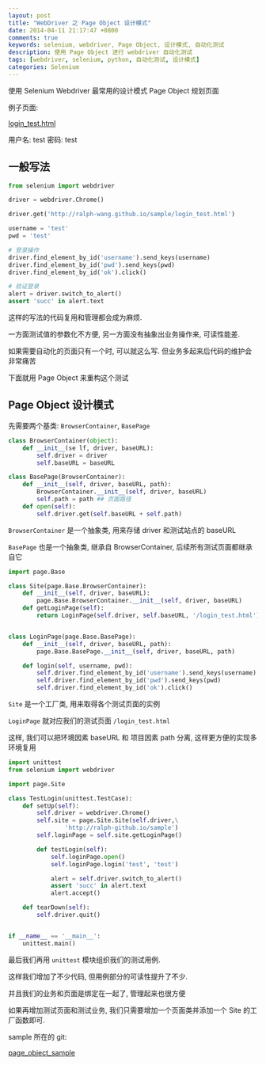 ```yaml
---
layout: post
title: "WebDriver 之 Page Object 设计模式"
date: 2014-04-11 21:17:47 +0800
comments: true
keywords: selenium, webdriver, Page Object, 设计模式, 自动化测试
description: 使用 Page Object 进行 webdriver 自动化测试
tags: [webdriver, selenium, python, 自动化测试, 设计模式]
categories: Selenium
---
```


使用 Selenium Webdriver 最常用的设计模式 Page Object 规划页面
<!--more-->
例子页面:

[login_test.html](http://ralph-wang.github.io/sample/login_test.html)

用户名: test 密码: test

## 一般写法
```python
from selenium import webdriver

driver = webdriver.Chrome()

driver.get('http://ralph-wang.github.io/sample/login_test.html')

username = 'test'
pwd = 'test'

# 登录操作
driver.find_element_by_id('username').send_keys(username)
driver.find_element_by_id('pwd').send_keys(pwd)
driver.find_element_by_id('ok').click()

# 验证登录
alert = driver.switch_to_alert()
assert 'succ' in alert.text
```

这样的写法的代码复用和管理都会成为麻烦.

一方面测试值的参数化不方便, 另一方面没有抽象出业务操作来, 可读性能差.

如果需要自动化的页面只有一个时, 可以就这么写. 但业务多起来后代码的维护会非常痛苦

下面就用 Page Object 来重构这个测试

## Page Object 设计模式

先需要两个基类: `BrowserContainer`, `BasePage`

```python Base.py
class BrowserContainer(object):
	def __init__(se	lf, driver, baseURL):
		self.driver = driver
		self.baseURL = baseURL

class BasePage(BrowserContainer):
	def __init__(self, driver, baseURL, path):
		BrowserContainer.__init__(self, driver, baseURL)
		self.path = path ## 页面路径
	def open(self):
		self.driver.get(self.baseURL + self.path)

```
`BrowserContainer` 是一个抽象类, 用来存储 driver 和测试站点的 baseURL

`BasePage` 也是一个抽象类, 继承自 BrowserContainer, 后续所有测试页面都继承自它

```python Site.py
import page.Base

class Site(page.Base.BrowserContainer):
	def __init__(self, driver, baseURL):
		page.Base.BrowserContainer.__init__(self, driver, baseURL)
	def getLoginPage(self):
		return LoginPage(self.driver, self.baseURL, '/login_test.html')


class LoginPage(page.Base.BasePage):
	def __init__(self, driver, baseURL, path):
		page.Base.BasePage.__init__(self, driver, baseURL, path)

	def login(self, username, pwd):
		self.driver.find_element_by_id('username').send_keys(username)
		self.driver.find_element_by_id('pwd').send_keys(pwd)
		self.driver.find_element_by_id('ok').click()

```
`Site` 是一个工厂类, 用来取得各个测试页面的实例

`LoginPage` 就对应我们的测试页面 `/login_test.html`

这样, 我们可以把环境因素 baseURL 和 项目因素 path 分离, 这样更方便的实现多环境复用

```python case.py
import unittest
from selenium import webdriver

import page.Site

class TestLogin(unittest.TestCase):
	def setUp(self):
		self.driver = webdriver.Chrome()
		self.site = page.Site.Site(self.driver,\
				'http://ralph-github.io/sample')
		self.loginPage = self.site.getLoginPage()

		def testLogin(self):
			self.loginPage.open()
			self.loginPage.login('test', 'test')

			alert = self.driver.switch_to_alert()
			assert 'succ' in alert.text
			alert.accept()

	def tearDown(self):
		self.driver.quit()


if __name__ == '__main__':
	unittest.main()
```
最后我们再用 `unittest` 模块组织我们的测试用例.

这样我们增加了不少代码, 但用例部分的可读性提升了不少.

并且我们的业务和页面是绑定在一起了, 管理起来也很方便

如果再增加测试页面和测试业务, 我们只需要增加一个页面类并添加一个 Site 的工厂函数即可.

sample 所在的 git:

[page_object_sample](https://github.com/Ralph-Wang/page_object_sample)
